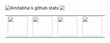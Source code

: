 <img align="center" src="https://github-readme-stats.vercel.app//api?username=amitabhadey&show_icons=true&include_all_commits=true&theme=gotham" alt="Amitabha's github stats" />
<img align="center" src="https://github-readme-stats.vercel.app/api/top-langs/?username=amitabhadey&layout=compact&theme=gotham" />


<table>
  <tbody>
      <td width="25%" align="center">
        <img height="64px" src="https://cdn.svgporn.com/logos/python.svg">
      </td>
       <td width="25%" align="center">
        <img height="64px" src="https://cdn.svgporn.com/logos/tensorflow.svg">
      </td>
      <td width="25%" align="center">
        <img height="64px" src="https://cdn.svgporn.com/logos/java.svg">
      </td>
       <td width="25%" align="center">
        <img height="64px" src="https://cdn.svgporn.com/logos/terminal.svg">
      </td>
  </tbody>
</table>
